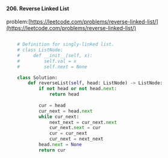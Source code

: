 #### 206. Reverse Linked List  

problem:[https://leetcode.com/problems/reverse-linked-list/](https://leetcode.com/problems/reverse-linked-list/)  

```python 

    # Definition for singly-linked list.
    # class ListNode:
    #     def __init__(self, x):
    #         self.val = x
    #         self.next = None

    class Solution:
        def reverseList(self, head: ListNode) -> ListNode:
            if not head or not head.next:
                return head
            
            cur = head
            cur_next = head.next
            while cur_next:
                next_next = cur_next.next
                cur_next.next = cur
                cur = cur_next
                cur_next = next_next
            head.next = None  
            return cur
        
```